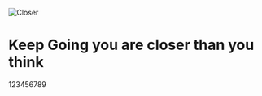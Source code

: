 ![Closer](https://github.com/user-attachments/assets/47efe389-f106-474c-aa54-241784d751b4)

# Keep Going you are closer than you think
123456789